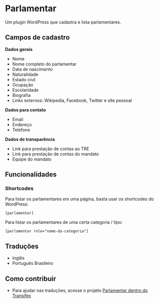 # Parlamentar
Um plugin WordPress que cadastra e lista parlamentares.

## Campos de cadastro
**Dados gerais**

* Nome
* Nome completo do parlamentar
* Data de nascimento
* Naturalidade
* Estado civil
* Ocupação
* Escolaridade
* Biografia
* Links externos: Wikipedia, Facebook, Twitter e site pessoal

**Dados para contato**

* Email
* Endereço
* Telefone

**Dados de transparência**

* Link para prestação de contas ao TRE
* Link para prestação de contas do mandato
* Equipe do mandato

## Funcionalidades
### Shortcodes
Para listar os parlamentares em uma página, basta usar os shortcodes do WordPress:
```
[parlamentar]
```

Para listar os parlamentares de uma certa categoria / tipo:
```
[parlamentar role="nome-da-categoria"]
```
## Traduções
* Inglês
* Português Brasileiro


## Como contribuir
* Para ajudar nas traduções, acesse o projeto [Parlamentar dentro do Transifex](https://www.transifex.com/campanha-completa/parlamentar/)

